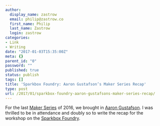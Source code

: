 ```yaml
---
author:
  display_name: zastrow
  email: philip@zastrow.co
  first_name: Philip
  last_name: Zastrow
  login: zastrow
categories:
- Link
- Writing
date: "2017-01-03T15:35:00Z"
meta: {}
parent_id: "0"
password: ""
published: true
status: publish
tags: []
title: 'Sparkbox Foundry: Aaron Gustafson’s Maker Series Recap'
type: post
url: /2017/01/sparkbox-foundry-aaron-gustafsons-maker-series-recap/
---
```

<p>For the last <a href="http://buildright.io/maker-series/">Maker Series</a> of 2016, we brought in <a href="https://www.aaron-gustafson.com">Aaron Gustafson</a>. I was thrilled to be in attendance and doubly so to write the recap for the workshop on the <a href="https://seesparkbox.com/foundry/maker_series_aaron_gustafson">Sparkbox Foundry</a>.</p>
